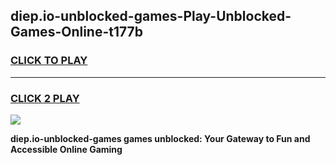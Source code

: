 
## diep.io-unblocked-games-Play-Unblocked-Games-Online-t177b
<h3>
<a href="https://premium76.site?title=diep.io-unblocked-games&ref=25A">CLICK TO PLAY</a></h3>
<hr>

<h3>
<a href="https://premium76.site?title=diep.io-unblocked-games&ref=25A">CLICK 2 PLAY</a>
  
</h3>

<a href="https://premium76.site?title=diep.io-unblocked-games&ref=25A"><img src="https://clearcache.store/games.png"></a>


**diep.io-unblocked-games games unblocked: Your Gateway to Fun and Accessible Online Gaming**
